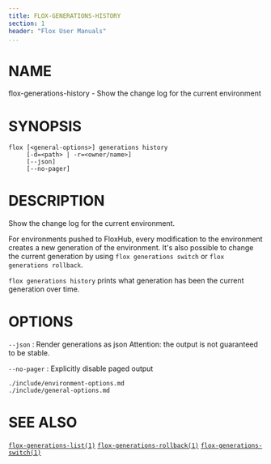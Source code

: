 ```yaml
---
title: FLOX-GENERATIONS-HISTORY
section: 1
header: "Flox User Manuals"
...
```


# NAME

flox-generations-history - Show the change log for the current environment

# SYNOPSIS

```
flox [<general-options>] generations history
     [-d=<path> | -r=<owner/name>]
     [--json]
     [--no-pager]
```

# DESCRIPTION

Show the change log for the current environment.

For environments pushed to FloxHub, every modification to the environment
creates a new generation of the environment.
It's also possible to change the current generation by using
`flox generations switch` or `flox generations rollback`.

`flox generations history` prints what generation has been the current
generation over time.

# OPTIONS


`--json`
:   Render generations as json
    Attention: the output is not guaranteed to be stable.

`--no-pager`
:   Explicitly disable paged output

```{.include}
./include/environment-options.md
./include/general-options.md
```

# SEE ALSO
[`flox-generations-list(1)`](./flox-generations-list.md)
[`flox-generations-rollback(1)`](./flox-generations-rollback.md)
[`flox-generations-switch(1)`](./flox-generations-switch.md)
